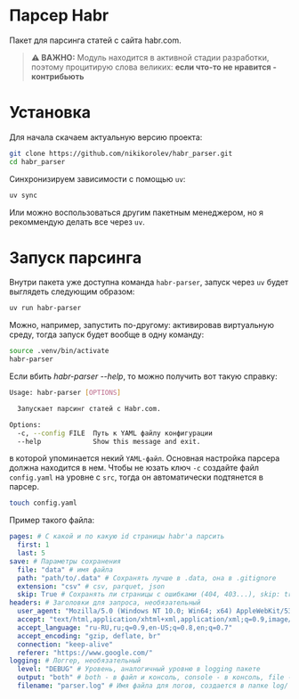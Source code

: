 # Парсер Habr
Пакет для парсинга статей с сайта habr.com. 
> **⚠️ ВАЖНО:** Модуль находится в активной стадии разработки, поэтому процитирую слова великих: **если что-то не нравится - контрибьють**

# Установка

Для начала скачаем актуальную версию проекта:

```bash
git clone https://github.com/nikikorolev/habr_parser.git
cd habr_parser
```

Синхронизируем зависимости с помощью `uv`:
```bash
uv sync
```
Или можно воспользоваться другим пакетным менеджером, но я рекоммендую делать все через `uv`. 

# Запуск парсинга

Внутри пакета уже доступна команда `habr-parser`, запуск через `uv` будет выглядеть следующим образом:

```bash
uv run habr-parser
```

Можно, например, запустить по-другому: активировав виртуальную среду, тогда запуск будет вообще в одну команду:
```bash
source .venv/bin/activate
habr-parser
```

Если вбить *habr-parser --help*, то можно получить вот такую справку:
```bash
Usage: habr-parser [OPTIONS]

  Запускает парсинг статей с Habr.com.

Options:
  -c, --config FILE  Путь к YAML файлу конфигурации
  --help             Show this message and exit.
```
в которой упоминается некий `YAML-файл`. Основная настройка парсера должна находится в нем. Чтобы не юзать ключ `-c` создайте файл `config.yaml` на уровне с `src`, тогда он автоматически подтянется в парсер.
```bash
touch config.yaml
```
Пример такого файла:

```yaml
pages: # С какой и по какую id страницы habr'a парсить
  first: 1
  last: 5
save: # Параметры сохранения
  file: "data" # имя файла
  path: "path/to/.data" # Сохранять лучше в .data, она в .gitignore
  extension: "csv" # csv, parquet, json
  skip: True # Сохранять ли страницы с ошибками (404, 403...), skip: true не сохраняет
headers: # Заголовки для запроса, необязательный
  user_agent: "Mozilla/5.0 (Windows NT 10.0; Win64; x64) AppleWebKit/537.36 (KHTML, like Gecko) Chrome/117.0.0.0 Safari/537.36"
  accept: "text/html,application/xhtml+xml,application/xml;q=0.9,image/webp,image/apng,*/*;q=0.8"
  accept_language: "ru-RU,ru;q=0.9,en-US;q=0.8,en;q=0.7"
  accept_encoding: "gzip, deflate, br"
  connection: "keep-alive"
  referer: "https://www.google.com/"
logging: # Логгер, необязательный
  level: "DEBUG" # Уровень, аналогичный уровню в logging пакете
  output: "both" # both - в файл и консоль, console - в консоль, file - в файл
  filename: "parser.log" # Имя файла для логов, создается в папке log/ автоматом
```